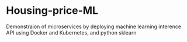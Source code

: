 # Housing-price-ML
Demonstraion of microservices by deploying machine learning interence API using Docker and Kubernetes, and python sklearn 

